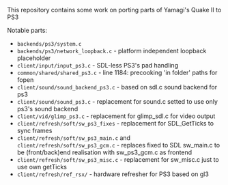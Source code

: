 This repository contains some work on porting parts of Yamagi's Quake II to PS3

Notable parts:
 - `backends/ps3/system.c`
 - `backends/ps3/network_loopback.c` - platform independent loopback placeholder
 - `client/input/input_ps3.c` - SDL-less PS3's pad handling
 - `common/shared/shared_ps3.c` - line 1184: precooking 'in folder' paths for fopen
 - `client/sound/sound_backend_ps3.c` - based on sdl.c sound backend for ps3
 - `client/sound/sound_ps3.c` - replacement for sound.c setted to use only ps3's sound backend
 - `client/vid/glimp_ps3.c` - replacement for glimp\_sdl.c for video output
 - `client/refresh/soft/sw_ps3_fixes` - replacement for SDL\_GetTicks to sync frames
 - `client/refresh/soft/sw_ps3_main.c` and `client/refresh/soft/sw_ps3_gcm.c` - replaces fixed to SDL sw\_main.c to be (front/back)end realisation with sw\_ps3\_gcm.c as frontend
 - `client/refresh/soft/sw_ps3_misc.c` - replacement for sw\_misc.c just to use own getTicks
 - `client/refresh/ref_rsx/` - hardware refresher for PS3 based on gl3